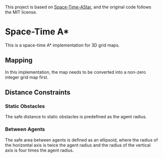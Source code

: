 This project is based on [Space-Time-AStar](https://github.com/GavinPHR/Space-Time-AStar.git), and the original code follows the MIT license.

# Space-Time A*
This is a space-time A* implementation for 3D grid maps.

## Mapping
In this implementation, the map needs to be converted into a non-zero integer grid map first.

## Distance Constraints
### Static Obstacles
The safe distance to static obstacles is predefined as the agent radius.

### Between Agents
The safe area between agents is defined as an ellipsoid, where the radius of the horizontal axis is twice the agent radius and the radius of the vertical axis is four times the agent radius.